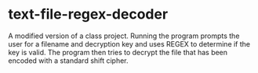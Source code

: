 # text-file-regex-decoder
A modified version of a class project. Running the program prompts the user for a filename and decryption key and uses REGEX to determine if the key is valid. The program then tries to decrypt the file that has been encoded with a standard shift cipher.
